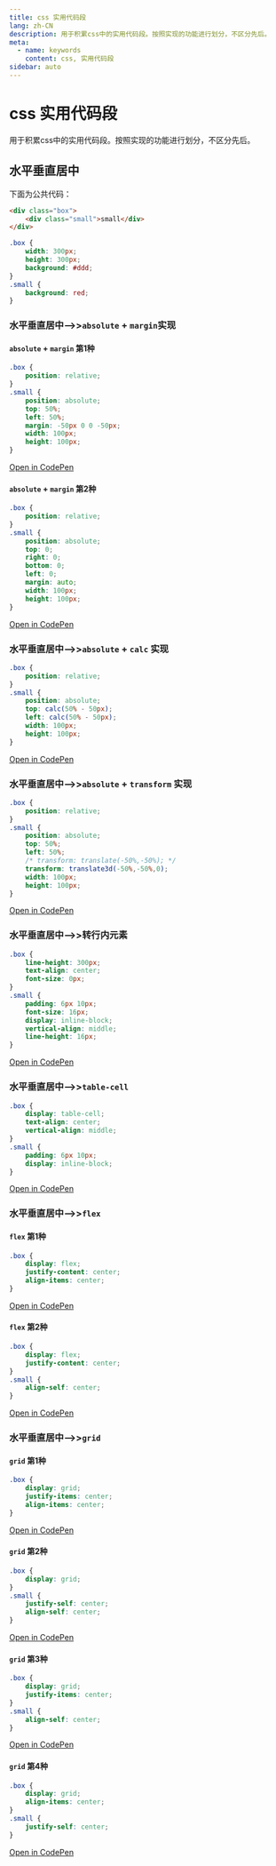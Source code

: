 ```yaml
---
title: css 实用代码段
lang: zh-CN
description: 用于积累css中的实用代码段。按照实现的功能进行划分，不区分先后。
meta:
  - name: keywords
    content: css, 实用代码段
sidebar: auto
---
```


# css 实用代码段 #

用于积累css中的实用代码段。按照实现的功能进行划分，不区分先后。

## 水平垂直居中 ##

下面为公共代码：

```html
<div class="box">
    <div class="small">small</div>
</div>
```

```css
.box {
    width: 300px;
    height: 300px;
    background: #ddd;
}
.small {
    background: red;
}
```

### 水平垂直居中-->>`absolute` + `margin`实现 ###

#### `absolute` + `margin` 第1种 ####

```css
.box {
    position: relative;
}
.small {
    position: absolute;
    top: 50%;
    left: 50%;
    margin: -50px 0 0 -50px;
    width: 100px;
    height: 100px;
}
```

[Open in CodePen](https://codepen.io/fxss5201/pen/eQobgb)

#### `absolute` + `margin` 第2种 ####

```css
.box {
    position: relative;
}
.small {
    position: absolute;
    top: 0;
    right: 0;
    bottom: 0;
    left: 0;
    margin: auto;
    width: 100px;
    height: 100px;
}
```

[Open in CodePen](https://codepen.io/fxss5201/pen/PxgXRJ)

### 水平垂直居中-->>`absolute` + `calc` 实现 ###

```css
.box {
    position: relative;
}
.small {
    position: absolute;
    top: calc(50% - 50px);
    left: calc(50% - 50px);
    width: 100px;
    height: 100px;
}
```

[Open in CodePen](https://codepen.io/fxss5201/pen/rQboqX)

### 水平垂直居中-->>`absolute` + `transform` 实现 ###

```css
.box {
    position: relative;
}
.small {
    position: absolute;
    top: 50%;
    left: 50%;
    /* transform: translate(-50%,-50%); */
    transform: translate3d(-50%,-50%,0);
    width: 100px;
    height: 100px;
}
```

[Open in CodePen](https://codepen.io/fxss5201/pen/vQMvbZ)

### 水平垂直居中-->>转行内元素 ###

```css
.box {
    line-height: 300px;
    text-align: center;
    font-size: 0px;
}
.small {
    padding: 6px 10px;
    font-size: 16px;
    display: inline-block;
    vertical-align: middle;
    line-height: 16px;
}
```

[Open in CodePen](https://codepen.io/fxss5201/pen/xQeMwE)

### 水平垂直居中-->>`table-cell` ###

```css
.box {
    display: table-cell;
    text-align: center;
    vertical-align: middle;
}
.small {
    padding: 6px 10px;
    display: inline-block;
}
```

[Open in CodePen](https://codepen.io/fxss5201/pen/ZmZweG)

### 水平垂直居中-->>`flex` ###

#### `flex` 第1种 ####

```css
.box {
    display: flex;
    justify-content: center;
    align-items: center;
}
```

[Open in CodePen](https://codepen.io/fxss5201/pen/rQbPJM)

#### `flex` 第2种 ####

```css
.box {
    display: flex;
    justify-content: center;
}
.small {
    align-self: center;
}
```

[Open in CodePen](https://codepen.io/fxss5201/pen/LXvqBe)

### 水平垂直居中-->>`grid` ###

#### `grid` 第1种 ####

```css
.box {
    display: grid;
    justify-items: center;
    align-items: center;
}
```

[Open in CodePen](https://codepen.io/fxss5201/pen/dQLaxj)

#### `grid` 第2种 ####

```css
.box {
    display: grid;
}
.small {
    justify-self: center;
    align-self: center;
}
```

[Open in CodePen](https://codepen.io/fxss5201/pen/JeVzdv)

#### `grid` 第3种 ####

```css
.box {
    display: grid;
    justify-items: center;
}
.small {
    align-self: center;
}
```

[Open in CodePen](https://codepen.io/fxss5201/pen/dQLrOw)

#### `grid` 第4种 ####

```css
.box {
    display: grid;
    align-items: center;
}
.small {
    justify-self: center;
}
```

[Open in CodePen](https://codepen.io/fxss5201/pen/yQrwMb)